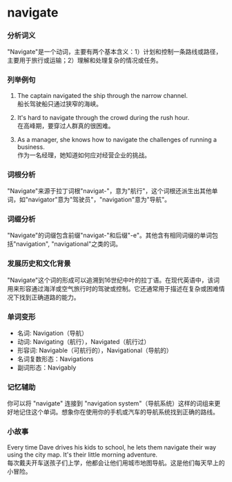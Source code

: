 # navigate

### 分析词义

  

"Navigate"是一个动词，主要有两个基本含义：1）计划和控制一条路线或路径，主要用于旅行或运输；2）理解和处理复杂的情况或任务。

  

### 列举例句

  

1.  The captain navigated the ship through the narrow channel.  
    船长驾驶船只通过狭窄的海峡。
    
      
    
2.  It's hard to navigate through the crowd during the rush hour.  
    在高峰期，要穿过人群真的很困难。
    
      
    
3.  As a manager, she knows how to navigate the challenges of running a business.  
    作为一名经理，她知道如何应对经营企业的挑战。
    
      
    

  

### 词根分析

  

"Navigate"来源于拉丁词根"navigat-"，意为"航行"，这个词根还派生出其他单词，如"navigator"意为"驾驶员"，"navigation"意为"导航"。

  

### 词缀分析

  

"Navigate"的词缀包含前缀"navigat-"和后缀"-e"。其他含有相同词缀的单词包括"navigation", "navigational"之类的词。

  

### 发展历史和文化背景

  

"Navigate"这个词的形成可以追溯到16世纪中叶的拉丁语。在现代英语中，该词用来形容通过海洋或空气旅行时的驾驶或控制。它还通常用于描述在复杂或困难情况下找到正确道路的能力。

  

### 单词变形

  

*   名词: Navigation（导航）
*   动词: Navigating（航行），Navigated（航行过）
*   形容词: Navigable（可航行的），Navigational（导航的）
*   名词复数形态：Navigations
*   副词形态：Navigably

  

### 记忆辅助

  

你可以将 "navigate" 连接到 "navigation system"（导航系统）这样的词组来更好地记住这个单词。想象你在使用你的手机或汽车的导航系统找到正确的路线。

  

### 小故事

  

Every time Dave drives his kids to school, he lets them navigate their way using the city map. It's their little morning adventure.  
每次戴夫开车送孩子们上学，他都会让他们用城市地图导航。这是他们每天早上的小冒险。
